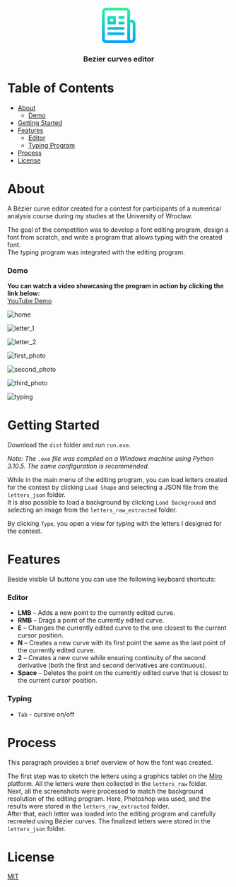 <br />
<div align="center">
  <a href="https://github.com/github_username/repo_name">
    <img src="resources/repo_img/logo.png" alt="Logo" width="80" height="80">
  </a>

<h3 align="center"><b>Bezier curves editor</b></h3>
</div>

# Table of Contents

- [About](#about)
  - [Demo](#demo)
- [Getting Started](#getting-started)
- [Features](#features)
  - [Editor](#editor)
  - [Typing Program](#typing-program)
- [Process](#process)
- [License](#license)

# About

A Bézier curve editor created for a contest for participants of a numerical analysis course during my studies at the University of Wrocław.  

The goal of the competition was to develop a font editing program, design a font from scratch, and write a program that allows typing with the created font.  
The typing program was integrated with the editing program.  

### Demo  
**You can watch a video showcasing the program in action by clicking the link below:**  
[YouTube Demo](https://youtu.be/KqQhJ1v5JqQ)

![home](https://i.ibb.co/mcYSQKH/obraz-2024-02-10-132930174.png)

![letter_1](https://i.ibb.co/WG44XBd/letter-grid.png)

![letter_2](https://i.ibb.co/2yZ4rCb/letter-no-grid.png)

![first_photo](https://i.ibb.co/1bnL578/curve-grid-no-letter.png)  

![second_photo](https://i.ibb.co/BfswsYw/edit-off-curve-only.png)  

![third_photo](https://i.ibb.co/kqCSNmW/edit-on-curve-only.png)

![typing](https://i.ibb.co/JmNL9np/obraz-2024-02-05-174625660.png)

# Getting Started  

Download the ```dist``` folder and run ```run.exe```.  

*Note: The `.exe` file was compiled on a Windows machine using Python 3.10.5. The same configuration is recommended.*  

While in the main menu of the editing program, you can load letters created for the contest by clicking ```Load Shape``` and selecting a JSON file from the ```letters_json``` folder.  
It is also possible to load a background by clicking ```Load Background``` and selecting an image from the ```letters_raw_extracted``` folder.  

By clicking ```Type```, you open a view for typing with the letters I designed for the contest.  

# Features

Beside visible UI buttons you can use the following keyboard shortcuts:

### Editor
- **LMB** – Adds a new point to the currently edited curve.  
- **RMB** – Drags a point of the currently edited curve.  
- **E** – Changes the currently edited curve to the one closest to the current cursor position.  
- **N** – Creates a new curve with its first point the same as the last point of the currently edited curve.  
- **2** – Creates a new curve while ensuring continuity of the second derivative (both the first and second derivatives are continuous).  
- **Space** – Deletes the point on the currently edited curve that is closest to the current cursor position.  

### Typing

- ```Tab``` - cursive on/off

# Process

This paragraph provides a brief overview of how the font was created.  

The first step was to sketch the letters using a graphics tablet on the [Miro](https://miro.com) platform. All the letters were then collected in the ```letters_raw``` folder.  
Next, all the screenshots were processed to match the background resolution of the editing program. Here, Photoshop was used, and the results were stored in the ```letters_raw_extracted``` folder.  
After that, each letter was loaded into the editing program and carefully recreated using Bézier curves. The finalized letters were stored in the ```letters_json``` folder.  

# License

[MIT](https://choosealicense.com/licenses/mit/)
